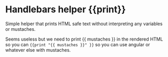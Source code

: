 # Handlebars helper {{print}}
 
Simple helper that prints HTML safe text without interpreting any variables or mustaches.

Seems useless but we need to print {{ mustaches }} in the rendered HTML so you can 
```{{print "{{ mustaches }}" }}```
so you can use angular or whatever else with mustaches.
